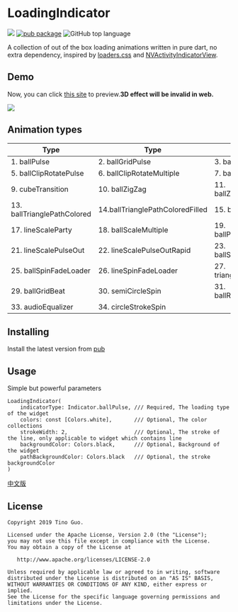 # LoadingIndicator
![](https://github.com/TinoGuo/loading_indicator/workflows/Flutter%20Build%20Test%20CI/badge.svg?branch=master)
[![pub package](https://img.shields.io/pub/v/loading_indicator.svg)](https://pub.dev/packages/loading_indicator)
![GitHub top language](https://img.shields.io/github/languages/top/TinoGuo/loading_indicator)

A collection of out of the box loading animations written in pure dart, no extra dependency, inspired by [loaders.css](https://github.com/ConnorAtherton/loaders.css) and [NVActivityIndicatorView](https://github.com/ninjaprox/NVActivityIndicatorView).


## Demo

Now, you can click [this site](https://tinoguo.github.io/loading_indicator/) to preview.**3D effect will be invalid in web.**

![](gif/demo_2021_07_18_02.gif)

## Animation types

| Type | Type | Type | Type |
|---|---|---|---|
|1. ballPulse | 2. ballGridPulse | 3. ballClipRotate | 4. squareSpin|
|5. ballClipRotatePulse | 6. ballClipRotateMultiple | 7. ballPulseRise | 8. ballRotate|
|9. cubeTransition | 10. ballZigZag | 11. ballZigZagDeflect | 12. ballTrianglePath|
|13. ballTrianglePathColored | 14.ballTrianglePathColoredFilled | 15. ballScale | 16. lineScale|
|17. lineScaleParty | 18. ballScaleMultiple | 19. ballPulseSync | 20. ballBeat|
|21. lineScalePulseOut | 22. lineScalePulseOutRapid |23. ballScaleRipple | 24. ballScaleRippleMultiple|
|25. ballSpinFadeLoader | 26. lineSpinFadeLoader | 27. triangleSkewSpin | 28. pacman|
|29. ballGridBeat | 30. semiCircleSpin| 31. ballRotateChase | 32. orbit|
|33. audioEqualizer | 34. circleStrokeSpin|

## Installing
Install the latest version from [pub](https://pub.dev/packages/loading_indicator)

## Usage
Simple but powerful parameters

```
LoadingIndicator(
    indicatorType: Indicator.ballPulse, /// Required, The loading type of the widget
    colors: const [Colors.white],       /// Optional, The color collections
    strokeWidth: 2,                     /// Optional, The stroke of the line, only applicable to widget which contains line
    backgroundColor: Colors.black,      /// Optional, Background of the widget
    pathBackgroundColor: Colors.black   /// Optional, the stroke backgroundColor
)
```

[中文版](README_CN.md)

## License

```text
Copyright 2019 Tino Guo.

Licensed under the Apache License, Version 2.0 (the "License");
you may not use this file except in compliance with the License.
You may obtain a copy of the License at

   http://www.apache.org/licenses/LICENSE-2.0

Unless required by applicable law or agreed to in writing, software
distributed under the License is distributed on an "AS IS" BASIS,
WITHOUT WARRANTIES OR CONDITIONS OF ANY KIND, either express or implied.
See the License for the specific language governing permissions and
limitations under the License.
```